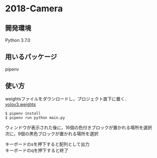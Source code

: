 # 2018-Camera
## 開発環境
Python 3.7.0  
## 用いるパッケージ
pipenv

## 使い方
weightsファイルをダウンロードし，プロジェクト直下に置く．  
[yolov3.weights](https://www.dropbox.com/s/1r2xawzvz0fpd8f/yolov3.weights?dl=0)  

```$ pipenv install```  
```$ pipenv run python main.py```

ウィンドウが表示された後に，16個の色付きブロックが置かれる場所を選択  
次に，9個の黒色ブロックが置かれる場所を選択  

キーボードのsを押下すると配列として出力  
キーボードのqを押下すると終了
